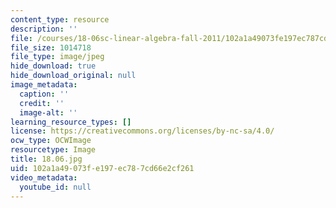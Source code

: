 ```yaml
---
content_type: resource
description: ''
file: /courses/18-06sc-linear-algebra-fall-2011/102a1a49073fe197ec787cd66e2cf261_18.06.jpg
file_size: 1014718
file_type: image/jpeg
hide_download: true
hide_download_original: null
image_metadata:
  caption: ''
  credit: ''
  image-alt: ''
learning_resource_types: []
license: https://creativecommons.org/licenses/by-nc-sa/4.0/
ocw_type: OCWImage
resourcetype: Image
title: 18.06.jpg
uid: 102a1a49-073f-e197-ec78-7cd66e2cf261
video_metadata:
  youtube_id: null
---
```

